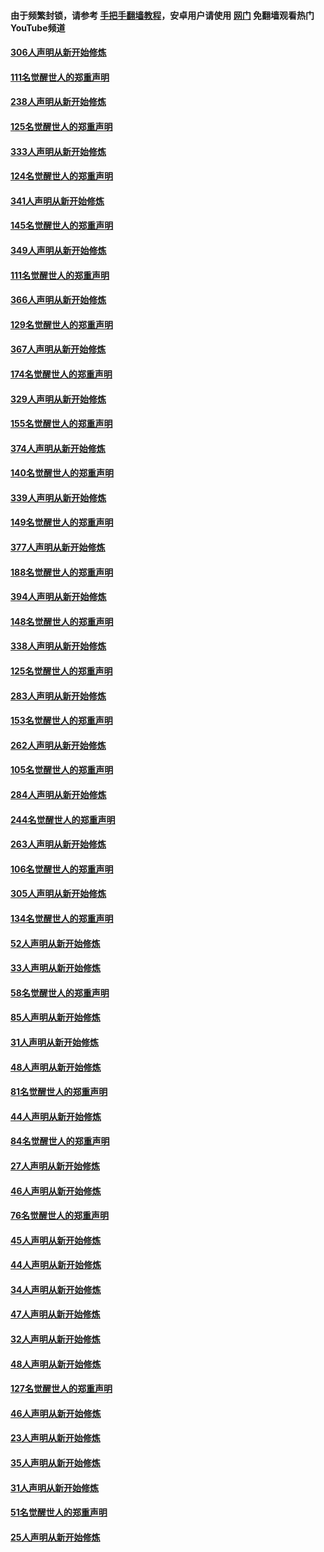 #### 由于频繁封锁，请参考 [手把手翻墙教程](https://github.com/gfw-breaker/guides/wiki/)，安卓用户请使用 [网门](https://github.com/gfw-breaker/nogfw/blob/master/dl.md?t=07122201) 免翻墙观看热门YouTube频道 

#### [306人声明从新开始修炼](../pages/91/428076.md?t=07122201) 

#### [111名觉醒世人的郑重声明](../pages/91/428075.md?t=07122201) 

#### [238人声明从新开始修炼](../pages/91/427767.md?t=07122201) 

#### [125名觉醒世人的郑重声明](../pages/91/427766.md?t=07122201) 

#### [333人声明从新开始修炼](../pages/91/427525.md?t=07122201) 

#### [124名觉醒世人的郑重声明](../pages/91/427524.md?t=07122201) 

#### [341人声明从新开始修炼](../pages/91/427255.md?t=07122201) 

#### [145名觉醒世人的郑重声明](../pages/91/427254.md?t=07122201) 

#### [349人声明从新开始修炼](../pages/91/426969.md?t=07122201) 

#### [111名觉醒世人的郑重声明](../pages/91/426968.md?t=07122201) 

#### [366人声明从新开始修炼](../pages/91/426737.md?t=07122201) 

#### [129名觉醒世人的郑重声明](../pages/91/426736.md?t=07122201) 

#### [367人声明从新开始修炼](../pages/91/426421.md?t=07122201) 

#### [174名觉醒世人的郑重声明](../pages/91/426420.md?t=07122201) 

#### [329人声明从新开始修炼](../pages/91/426139.md?t=07122201) 

#### [155名觉醒世人的郑重声明](../pages/91/426138.md?t=07122201) 

#### [374人声明从新开始修炼](../pages/91/425811.md?t=07122201) 

#### [140名觉醒世人的郑重声明](../pages/91/425810.md?t=07122201) 

#### [339人声明从新开始修炼](../pages/91/425690.md?t=07122201) 

#### [149名觉醒世人的郑重声明](../pages/91/425689.md?t=07122201) 

#### [377人声明从新开始修炼](../pages/91/424867.md?t=07122201) 

#### [188名觉醒世人的郑重声明](../pages/91/424866.md?t=07122201) 

#### [394人声明从新开始修炼](../pages/91/423914.md?t=07122201) 

#### [148名觉醒世人的郑重声明](../pages/91/423913.md?t=07122201) 

#### [338人声明从新开始修炼](../pages/91/423540.md?t=07122201) 

#### [125名觉醒世人的郑重声明](../pages/91/423539.md?t=07122201) 

#### [283人声明从新开始修炼](../pages/91/423296.md?t=07122201) 

#### [153名觉醒世人的郑重声明](../pages/91/423295.md?t=07122201) 

#### [262人声明从新开始修炼](../pages/91/423004.md?t=07122201) 

#### [105名觉醒世人的郑重声明](../pages/91/423003.md?t=07122201) 

#### [284人声明从新开始修炼](../pages/91/422707.md?t=07122201) 

#### [244名觉醒世人的郑重声明](../pages/91/422706.md?t=07122201) 

#### [263人声明从新开始修炼](../pages/91/422553.md?t=07122201) 

#### [106名觉醒世人的郑重声明](../pages/91/422552.md?t=07122201) 

#### [305人声明从新开始修炼](../pages/91/422153.md?t=07122201) 

#### [134名觉醒世人的郑重声明](../pages/91/422152.md?t=07122201) 

#### [52人声明从新开始修炼](../pages/91/421846.md?t=07122201) 

#### [33人声明从新开始修炼](../pages/91/421804.md?t=07122201) 

#### [58名觉醒世人的郑重声明](../pages/91/421845.md?t=07122201) 

#### [85人声明从新开始修炼](../pages/91/421769.md?t=07122201) 

#### [31人声明从新开始修炼](../pages/91/421763.md?t=07122201) 

#### [48人声明从新开始修炼](../pages/91/421605.md?t=07122201) 

#### [81名觉醒世人的郑重声明](../pages/91/421656.md?t=07122201) 

#### [44人声明从新开始修炼](../pages/91/421544.md?t=07122201) 

#### [84名觉醒世人的郑重声明](../pages/91/421543.md?t=07122201) 

#### [27人声明从新开始修炼](../pages/91/421465.md?t=07122201) 

#### [46人声明从新开始修炼](../pages/91/421454.md?t=07122201) 

#### [76名觉醒世人的郑重声明](../pages/91/421453.md?t=07122201) 

#### [45人声明从新开始修炼](../pages/91/421452.md?t=07122201) 

#### [44人声明从新开始修炼](../pages/91/421422.md?t=07122201) 

#### [34人声明从新开始修炼](../pages/91/421322.md?t=07122201) 

#### [47人声明从新开始修炼](../pages/91/421264.md?t=07122201) 

#### [32人声明从新开始修炼](../pages/91/421225.md?t=07122201) 

#### [48人声明从新开始修炼](../pages/91/421202.md?t=07122201) 

#### [127名觉醒世人的郑重声明](../pages/91/421224.md?t=07122201) 

#### [46人声明从新开始修炼](../pages/91/421203.md?t=07122201) 

#### [23人声明从新开始修炼](../pages/91/421138.md?t=07122201) 

#### [35人声明从新开始修炼](../pages/91/421122.md?t=07122201) 

#### [31人声明从新开始修炼](../pages/91/421081.md?t=07122201) 

#### [51名觉醒世人的郑重声明](../pages/91/421080.md?t=07122201) 

#### [25人声明从新开始修炼](../pages/91/421020.md?t=07122201) 


